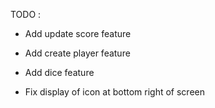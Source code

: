 TODO :
- Add update score feature
- Add create player feature
- Add dice feature

- Fix display of icon at bottom right of screen